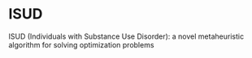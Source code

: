 # ISUD
ISUD (Individuals with Substance Use Disorder): a novel metaheuristic algorithm for solving optimization problems

